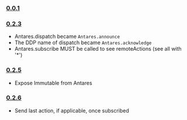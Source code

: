 ### [0.0.1](https://github.com/deanius/antares/releases/tag/v0.0.1)

### [0.2.3](https://github.com/deanius/antares/releases/tag/v0.2.3)
* Antares.dispatch became `Antares.announce`
* The DDP name of dispatch became `Antares.acknowledge`
* Antares.subscribe MUST be called to see remoteActions (see all with '*')


### [0.2.5](https://github.com/deanius/antares/releases/tag/v0.2.5)
* Expose Immutable from Antares

### [0.2.6](https://github.com/deanius/antares/releases/tag/v0.2.6)
* Send last action, if applicable, once subscribed
